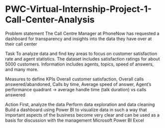 # PWC-Virtual-Internship-Project-1-Call-Center-Analysis

Problem statement
The Call Centre Manager at PhoneNow has requested a dashboard for transparency and insights into the data they have over at their call center

Task
To analyze data and find key areas to focus on customer satisfaction rate and agent statistics.
The dataset includes satisfaction ratings for about 5000 customers. Information includes agents, topics, speed of answers, and many more.

Measures to define KPIs
Overall customer satisfaction, Overall calls answered/abandoned, Calls by time, Average speed of answer, Agent’s performance quadrant -> average handle time (talk duration) vs calls answered

Action
First, analyze the data
Perform data exploration and data cleaning
Build a dashboard using Power BI to visualize data in such a way that important aspects of the business become very clear and can be used as a basis for discussion with the management
Microsoft Power BI Excel

